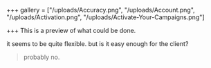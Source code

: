 +++
gallery = ["/uploads/Accuracy.png", "/uploads/Account.png", "/uploads/Activation.png", "/uploads/Activate-Your-Campaigns.png"]

+++
This is a preview of what could be done. 

it seems to be quite flexible. but is it easy enough for the client?

> probably no.
